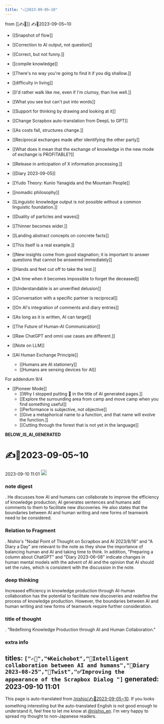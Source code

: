 ```yaml
---
title: "✍️🤖2023-09-05~10"
---
```


from [[✍️🤖]]
✍️🤖2023-09-05~10
- [[Snapshot of flow]]
- [[Correction to AI output, not question]]
- [[Correct, but not funny.]]

- [[compile knowledge]]
- [[There's no way you're going to find it if you dig shallow.]]

- [[difficulty in living]]
- [[I'd rather walk like me, even if I'm clumsy, than live well.]]

- [[What you see but can't put into words]]
- [[Support for thinking by drawing and looking at it]]

- [[Change Scrapbox auto-translation from DeepL to GPT]]

- [[As costs fall, structures change.]]

- [[Reciprocal exchanges made after identifying the other party]]

- [[What does it mean that the exchange of knowledge in the new mode of exchange is PROFITABLE?]]

- [[Release in anticipation of X information processing.]]

- [[Diary 2023-09-05]]

- [[Yudo Theory: Kunio Yanagida and the Mountain People]]

- [[nomadic philosophy]]

- [[Linguistic knowledge output is not possible without a common linguistic foundation.]]

- [[Duality of particles and waves]]

- [[Thinner becomes wider.]]

- [[Landing abstract concepts on concrete facts]]

- [[This itself is a real example.]]

- [[New insights come from good stagnation; it is important to answer questions that cannot be answered immediately]]

- [[Hands and feet cut off to take the test.]]

- [[🌀A time when it becomes impossible to forget the deceased]]
- [[Understandable is an unverified delusion]]
- [[Conversation with a specific partner is reciprocal]]
- [[On AI's integration of comments and diary entries]]

- [[As long as it is written, AI can target]]
- [[The Future of Human-AI Communication]]
- [[Raw ChatGPT and omni use cases are different.]]

- [[Note on LLM]]

- [[AI Human Exchange Principle]]
    - [[Humans are AI stationery]]
    - [[Humans are sensing devices for AI]]

For addendum 9/4
- [[Pioneer Mode]]
    - [[Why I stopped putting 🤖 in the title of AI generated pages.]]
    - [[Explore the surrounding area from camp and move camp when you find something useful]]
    - [[Performance is subjective, not objective]]
    - [[Give a metaphorical name to a function, and that name will evolve the function.]]
    - [[Cutting through the forest that is not yet in the language]]

__BELOW_IS_AI_GENERATED__
# ✍️🤖2023-09-05~10
 2023-09-10 11:01 <img src='https://scrapbox.io/api/pages/nishio-en/omni/icon' alt='omni.icon' height="19.5"/>
### note digest
.
He discusses how AI and humans can collaborate to improve the efficiency of knowledge production; AI generates sentences and humans add comments to them to facilitate new discoveries. He also states that the boundaries between AI and human writing and new forms of teamwork need to be considered.

### Relation to Fragment
.
Nishio's "Nodal Point of Thought on Scrapbox and AI 2023/8/16" and "A Diary a Day" are relevant to the note as they show the importance of balancing human and AI and taking time to think. In addition, "Preparing a column about ChatGPT" and "Diary 2023-06-08" indicate changes in human mental models with the advent of AI and the opinion that AI should set the rules, which is consistent with the discussion in the note.

### deep thinking
Increased efficiency in knowledge production through AI-human collaboration has the potential to facilitate new discoveries and redefine the process of knowledge production. However, the boundaries between AI and human writing and new forms of teamwork require further consideration.

### title of thought
.
"Redefining Knowledge Production through AI and Human Collaboration."

### extra info
titles: `["✍️🤖","🌀Keichobot","🤖Intelligent collaboration between AI and humans","🤖Diary 2023-08-25","🤖Twist","✅Improving the appearance of the Scrapbox Dialog "]`
generated: 2023-09-10 11:01
---
This page is auto-translated from [/nishio/✍️🤖2023-09-05~10](https://scrapbox.io/nishio/✍️🤖2023-09-05~10). If you looks something interesting but the auto-translated English is not good enough to understand it, feel free to let me know at [@nishio_en](https://twitter.com/nishio_en). I'm very happy to spread my thought to non-Japanese readers.